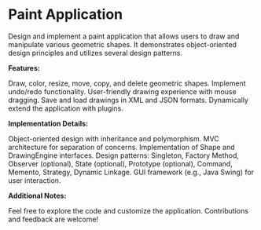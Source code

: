 # Paint Application
Design and implement a paint application that allows users to draw and manipulate various geometric shapes. It demonstrates object-oriented design principles and utilizes several design patterns.

**Features:**

Draw, color, resize, move, copy, and delete geometric shapes.
Implement undo/redo functionality.
User-friendly drawing experience with mouse dragging.
Save and load drawings in XML and JSON formats.
Dynamically extend the application with plugins.

**Implementation Details:**

Object-oriented design with inheritance and polymorphism.
MVC architecture for separation of concerns.
Implementation of Shape and DrawingEngine interfaces.
Design patterns: Singleton, Factory Method, Observer (optional), State (optional), Prototype (optional), Command, Memento, Strategy, Dynamic Linkage.
GUI framework (e.g., Java Swing) for user interaction.



**Additional Notes:**

Feel free to explore the code and customize the application.
Contributions and feedback are welcome!
